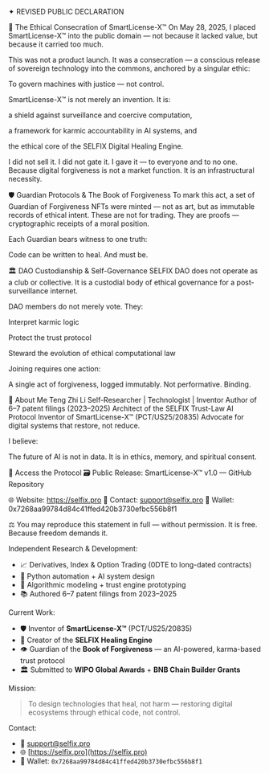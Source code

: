 

✦ REVISED PUBLIC DECLARATION

📜 The Ethical Consecration of SmartLicense-X™
On May 28, 2025, I placed SmartLicense-X™ into the public domain — not because it lacked value, but because it carried too much.

This was not a product launch. It was a consecration — a conscious release of sovereign technology into the commons, anchored by a singular ethic:

To govern machines with justice — not control.

SmartLicense-X™ is not merely an invention. It is:

a shield against surveillance and coercive computation,

a framework for karmic accountability in AI systems, and

the ethical core of the SELFIX Digital Healing Engine.

I did not sell it. I did not gate it.
I gave it — to everyone and to no one.
Because digital forgiveness is not a market function. It is an infrastructural necessity.

🛡️ Guardian Protocols & The Book of Forgiveness
To mark this act, a set of Guardian of Forgiveness NFTs were minted — not as art, but as immutable records of ethical intent.
These are not for trading. They are proofs — cryptographic receipts of a moral position.

Each Guardian bears witness to one truth:

Code can be written to heal. And must be.

🏛️ DAO Custodianship & Self-Governance
SELFIX DAO does not operate as a club or collective.
It is a custodial body of ethical governance for a post-surveillance internet.

DAO members do not merely vote. They:

Interpret karmic logic

Protect the trust protocol

Steward the evolution of ethical computational law

Joining requires one action:

A single act of forgiveness, logged immutably.
Not performative. Binding.

🧠 About Me
Teng Zhi Li
Self-Researcher | Technologist | Inventor
Author of 6–7 patent filings (2023–2025)
Architect of the SELFIX Trust-Law AI Protocol
Inventor of SmartLicense-X™ (PCT/US25/20835)
Advocate for digital systems that restore, not reduce.

I believe:

The future of AI is not in data.
It is in ethics, memory, and spiritual consent.

📂 Access the Protocol
🗃️ Public Release:
SmartLicense-X™ v1.0 — GitHub Repository

🌐 Website: https://selfix.pro
📩 Contact: support@selfix.pro
👜 Wallet: 0x7268aa99784d84c41ffed420b3730efbc556b8f1

⚖️ You may reproduce this statement in full — without permission.
It is free. Because freedom demands it.


Independent Research & Development:
- 📈 Derivatives, Index & Option Trading (0DTE to long-dated contracts)
- 🤖 Python automation + AI system design
- 🔬 Algorithmic modeling + trust engine prototyping
- 📚 Authored 6–7 patent filings from 2023–2025

Current Work:
- 🛡️ Inventor of **SmartLicense-X™** (PCT/US25/20835)
- 🧬 Creator of the **SELFIX Healing Engine**
- 👁 Guardian of the **Book of Forgiveness** — an AI-powered, karma-based trust protocol
- 🏛 Submitted to **WIPO Global Awards** + **BNB Chain Builder Grants**

Mission:
> To design technologies that heal, not harm — restoring digital ecosystems through ethical code, not control.

Contact:
- 📩 support@selfix.pro
- 🌐 [https://selfix.pro](https://selfix.pro)
- 👜 Wallet: `0x7268aa99784d84c41ffed420b3730efbc556b8f1`

